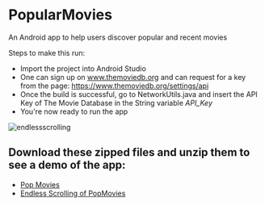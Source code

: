 # PopularMovies
An Android app to help users discover popular and recent movies

Steps to make this run:
  + Import the project into Android Studio
  + One can sign up on www.themoviedb.org and can request for a key from the page: https://www.themoviedb.org/settings/api
  + Once the build is successful, go to NetworkUtils.java and insert the API Key of The Movie Database in the String variable _API_Key_
  + You're now ready to run the app
  
  
![endlessscrolling](https://user-images.githubusercontent.com/827584/45140454-76d84900-b1d0-11e8-9e74-26fbd43a4ad3.gif)
  

## Download these zipped files and unzip them to see a demo of the app:
+ [Pop Movies](https://github.com/madhurimamalla/PopularMovies/files/2347944/popMovies.mp4.zip)
+ [Endless Scrolling of PopMovies](https://github.com/madhurimamalla/PopularMovies/files/2347945/EndlessScrolling.mp4.zip)
